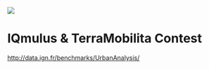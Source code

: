 ![](https://i.imgur.com/KXmAtO4.png)

# IQmulus & TerraMobilita Contest

http://data.ign.fr/benchmarks/UrbanAnalysis/
